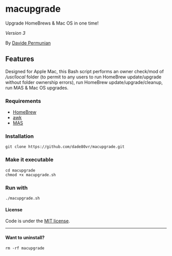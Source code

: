 # macupgrade
Upgrade HomeBrews & Mac OS in one time!

*Version 3*

By [Davide Permunian](https://github.com/dade80vr)

## Features

Designed for Apple Mac, this Bash script performs an owner check/mod of _/usr/local_ folder (to permit to any users to run HomeBrew update/upgrade without folder ownership errors), run HomeBrew update/upgrade/cleanup, run MAS & Mac OS upgrades.

### Requirements

* [HomeBrew](https://brew.sh/index_it.html)
* [awk](http://brewformulas.org/Awk)
* [MAS](https://github.com/mas-cli/mas)

### Installation

```shell
git clone https://github.com/dade80vr/macupgrade.git
```

### Make it executable

```shell
cd macupgrade
chmod +x macupgrade.sh
```

### Run with

```shell
./macupgrade.sh
```

#### License

Code is under the [MIT license](LICENSE).

---

#### Want to uninstall?

```shell
rm -rf macupgrade
```
